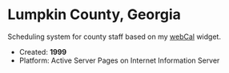 # Lumpkin County, Georgia
Scheduling system for county staff based on my [webCal](https://github.com/Jason-Abbott/webCal) widget. 


- Created: **1999**
- Platform: Active Server Pages on Internet Information Server